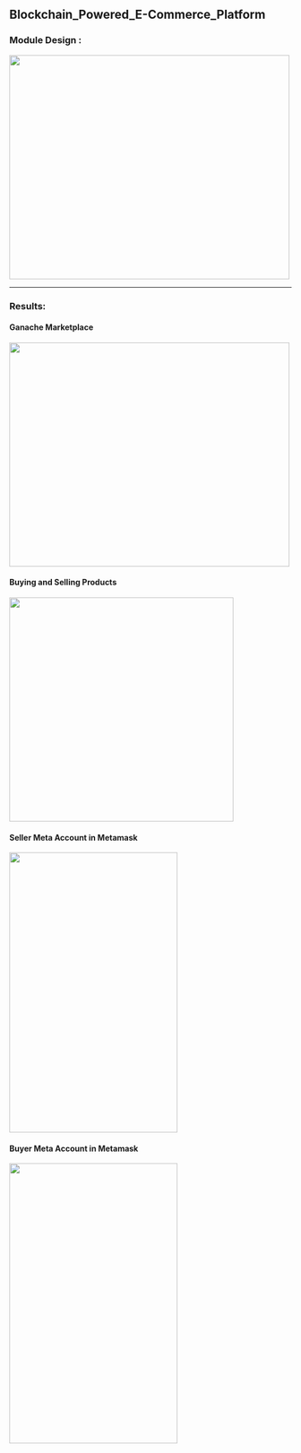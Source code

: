 ## Blockchain_Powered_E-Commerce_Platform
### Module Design :
<img src="https://github.com/chathuryasri1912/Blockchain_Powered_E-Commerce_Platform/assets/128734435/13929903-f872-4fc6-bc1b-dac3f61c1102" width="500" height="400">

----------------------------------------------------------------------------------------------------------------------------------------------------------------------

### Results:
#### Ganache Marketplace
<img src="https://github.com/chathuryasri1912/Blockchain_Powered_E-Commerce_Platform/assets/128734435/fdd64065-69a5-458b-a356-bb3e4c5ac4e4" width="500" height="400">

#### Buying and Selling Products
<img src="https://github.com/chathuryasri1912/Blockchain_Powered_E-Commerce_Platform/assets/128734435/060042fd-4892-4962-8998-2c1274601bd3" width="400" height="400">

#### Seller Meta Account in Metamask 
<img src="https://github.com/chathuryasri1912/Blockchain_Powered_E-Commerce_Platform/assets/128734435/7dab840c-670d-4038-9a6d-746ad6fd29d9" width="300" height="500">

#### Buyer Meta Account in Metamask 
<img src="https://github.com/chathuryasri1912/Blockchain_Powered_E-Commerce_Platform/assets/128734435/6d928a1a-bfed-4a56-803d-42233680d7b3" width="300" height="500">




